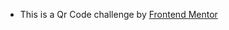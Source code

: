 * This is a Qr Code challenge by [Frontend Mentor](https://www.frontendmentor.io/challenges/qr-code-component-iux_sIO_H)